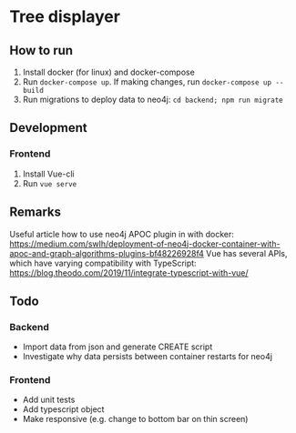 # Tree displayer

## How to run
1. Install docker (for linux) and docker-compose
2. Run `docker-compose up`. If making changes, run `docker-compose up --build`
3. Run migrations to deploy data to neo4j: `cd backend; npm run migrate`

## Development
### Frontend
1. Install Vue-cli
2. Run `vue serve`

## Remarks
Useful article how to use neo4j APOC plugin in with docker: https://medium.com/swlh/deployment-of-neo4j-docker-container-with-apoc-and-graph-algorithms-plugins-bf48226928f4
Vue has several APIs, which have varying compatibility with TypeScript: https://blog.theodo.com/2019/11/integrate-typescript-with-vue/

## Todo
### Backend
 - Import data from json and generate CREATE script
 - Investigate why data persists between container restarts for neo4j
### Frontend
 - Add unit tests
 - Add typescript object
 - Make responsive (e.g. change to bottom bar on thin screen)